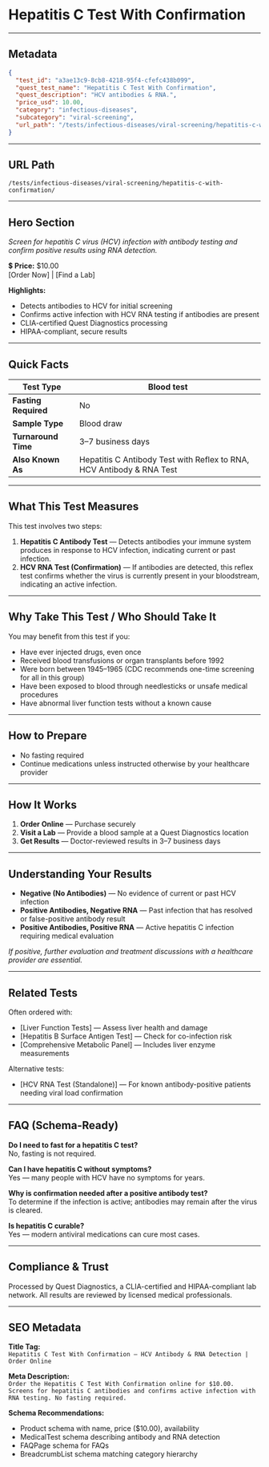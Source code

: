 # Hepatitis C Test With Confirmation

---

## Metadata
```json
{
  "test_id": "a3ae13c9-8cb8-4218-95f4-cfefc438b099",
  "quest_test_name": "Hepatitis C Test With Confirmation",
  "quest_description": "HCV antibodies & RNA.",
  "price_usd": 10.00,
  "category": "infectious-diseases",
  "subcategory": "viral-screening",
  "url_path": "/tests/infectious-diseases/viral-screening/hepatitis-c-with-confirmation/"
}
```

---

## URL Path
`/tests/infectious-diseases/viral-screening/hepatitis-c-with-confirmation/`

---

## Hero Section
_Screen for hepatitis C virus (HCV) infection with antibody testing and confirm positive results using RNA detection._

💲 **Price:** $10.00  
[Order Now] | [Find a Lab]

**Highlights:**
- Detects antibodies to HCV for initial screening
- Confirms active infection with HCV RNA testing if antibodies are present
- CLIA-certified Quest Diagnostics processing
- HIPAA-compliant, secure results

---

## Quick Facts
| **Test Type**         | Blood test |
|----------------------|------------|
| **Fasting Required** | No |
| **Sample Type**      | Blood draw |
| **Turnaround Time**  | 3–7 business days |
| **Also Known As**    | Hepatitis C Antibody Test with Reflex to RNA, HCV Antibody & RNA Test |

---

## What This Test Measures
This test involves two steps:
1. **Hepatitis C Antibody Test** — Detects antibodies your immune system produces in response to HCV infection, indicating current or past infection.  
2. **HCV RNA Test (Confirmation)** — If antibodies are detected, this reflex test confirms whether the virus is currently present in your bloodstream, indicating an active infection.

---

## Why Take This Test / Who Should Take It
You may benefit from this test if you:
- Have ever injected drugs, even once
- Received blood transfusions or organ transplants before 1992
- Were born between 1945–1965 (CDC recommends one-time screening for all in this group)
- Have been exposed to blood through needlesticks or unsafe medical procedures
- Have abnormal liver function tests without a known cause

---

## How to Prepare
- No fasting required  
- Continue medications unless instructed otherwise by your healthcare provider

---

## How It Works
1. **Order Online** — Purchase securely  
2. **Visit a Lab** — Provide a blood sample at a Quest Diagnostics location  
3. **Get Results** — Doctor-reviewed results in 3–7 business days

---

## Understanding Your Results
- **Negative (No Antibodies)** — No evidence of current or past HCV infection  
- **Positive Antibodies, Negative RNA** — Past infection that has resolved or false-positive antibody result  
- **Positive Antibodies, Positive RNA** — Active hepatitis C infection requiring medical evaluation

*If positive, further evaluation and treatment discussions with a healthcare provider are essential.*

---

## Related Tests
Often ordered with:
- [Liver Function Tests] — Assess liver health and damage  
- [Hepatitis B Surface Antigen Test] — Check for co-infection risk  
- [Comprehensive Metabolic Panel] — Includes liver enzyme measurements

Alternative tests:
- [HCV RNA Test (Standalone)] — For known antibody-positive patients needing viral load confirmation

---

## FAQ (Schema-Ready)
**Do I need to fast for a hepatitis C test?**  
No, fasting is not required.

**Can I have hepatitis C without symptoms?**  
Yes — many people with HCV have no symptoms for years.

**Why is confirmation needed after a positive antibody test?**  
To determine if the infection is active; antibodies may remain after the virus is cleared.

**Is hepatitis C curable?**  
Yes — modern antiviral medications can cure most cases.

---

## Compliance & Trust
Processed by Quest Diagnostics, a CLIA-certified and HIPAA-compliant lab network. All results are reviewed by licensed medical professionals.

---

## SEO Metadata
**Title Tag:**  
`Hepatitis C Test With Confirmation – HCV Antibody & RNA Detection | Order Online`

**Meta Description:**  
`Order the Hepatitis C Test With Confirmation online for $10.00. Screens for hepatitis C antibodies and confirms active infection with RNA testing. No fasting required.`

**Schema Recommendations:**
- Product schema with name, price ($10.00), availability
- MedicalTest schema describing antibody and RNA detection
- FAQPage schema for FAQs
- BreadcrumbList schema matching category hierarchy
